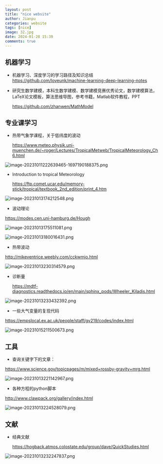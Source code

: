 ```yaml
---
layout: post
title: "nice website"
author: Jianpu
categories: website
tags: [nice]
image: 32.jpg
date: 2024-01-28 15:39
comments: true
---
```



## 机器学习



- 机器学习、深度学习的学习路径及知识总结
  https://github.com/loveunk/machine-learning-deep-learning-notes



- 研究生数学建模，本科生数学建模、数学建模竞赛优秀论文，数学建模算法，LaTeX论文模板，算法思维导图，参考书籍，Matlab软件教程，PPT

  https://github.com/zhanwen/MathModel







##  专业课学习





- 热带气象学课程，关于低纬度的波动

  https://www.meteo.physik.uni-muenchen.de/~roger/Lectures/TropicalMetweb/TropicalMeteorology_Ch6.html



![image-20231011222639465-1697190188375.png](https://s2.loli.net/2024/01/28/kUpN9nY8lbAgiFD.png)

- Introduction to tropical Meteorology

  https://ftp.comet.ucar.edu/memory-stick/tropical/textbook_2nd_edition/print_4.htm

![image-20231013174212548.png](https://s2.loli.net/2024/01/28/BKqvhlIc6kAH5u7.png)



- 波动理论

https://modes.cen.uni-hamburg.de/Hough

![image-20231013175511081.png](https://s2.loli.net/2024/01/28/SoOl6DQZpVbGJy3.png)


![image-20231013180016431.png](https://s2.loli.net/2024/01/28/quM8txF6Vla3J9m.png)

- 热带波动

http://mikeventrice.weebly.com/cckwmjo.html



![image-20231013230314579.png](https://s2.loli.net/2024/01/28/4gLQFbZ9EfctUHi.png)



- 诊断量

  https://mdtf-diagnostics.readthedocs.io/en/main/sphinx_pods/Wheeler_Kiladis.html

![image-20231013233432392.png](https://s2.loli.net/2024/01/28/HyhD3BALnw6clju.png)

- 一些大气变量的复现代码

https://empslocal.ex.ac.uk/people/staff/gv219/codes/index.html

![image-20231015211500673.png](https://s2.loli.net/2024/01/28/9sD1MnEcxrelqgX.png)
## 工具





- 查询关键字下的文章：

https://www.science.gov/topicpages/m/mixed+rossby-gravity+mrg.html

![image-20231013221142967.png](https://s2.loli.net/2024/01/28/bgeu1Cs3XJvcorA.png)

- 各种方程的python脚本

http://www.clawpack.org/gallery/index.html



![image-20231013224528079.png](https://s2.loli.net/2024/01/28/yPB9s3I6CbrfqTh.png)



## 文献





- 经典文献

  https://hogback.atmos.colostate.edu/group/dave/QuickStudies.html




![image-20231013232247837.png](https://s2.loli.net/2024/01/28/c2eo8BzT9Ur6bmS.png)